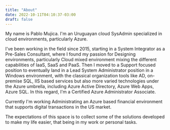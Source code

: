 ```yaml
---
title: "About"
date: 2022-10-11T04:10:37-03:00
draft: false
---
```


My name is Pablo Mujica. I'm an Uruguayan cloud SysAdmin specialized in cloud environments, particularly Azure.

I've been working in the field since 2015, starting in a System Integrator as a Pre-Sales Consultant, where I found my passion for Designing environments, particularly Cloud mixed environment mixing the different capabilities of IaaS, SaaS and PaaS. Then I moved to a Support focused position to eventually land in a Lead System Administrator position in a Windows environment, with the classical organization tools like AD, on-premise SQL, IIS based services but also more varied technologies under the Azure umbrella, including Azure Active Directory, Azure Web Apps, Azure SQL. In this regard, I'm a Certified Azure Administrator Associate.

Currently I'm working Administrating an Azure based financial environment that supports digital transactions in the US market.

The expectations of this space is to collect some of the solutions developed to make my life easier, that being in my work or personal tasks.
